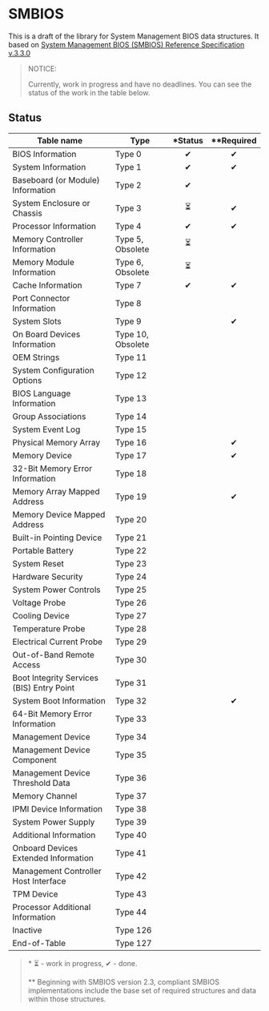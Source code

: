 # SMBIOS

This is a draft of the library for System Management BIOS data structures.
It based on [System Management BIOS (SMBIOS) Reference Specification v.3.3.0](https://www.dmtf.org/sites/default/files/standards/documents/DSP0134_3.3.0.pdf)

> NOTICE:
>
> Currently, work in progress and have no deadlines. You can see the status of the work in the table below.

## Status

| Table name                                | Type              | \*Status | \*\*Required |
|-------------------------------------------|-------------------|:--------:|:------------:|
| BIOS Information                          | Type 0            |    ✔     |      ✔       |
| System Information                        | Type 1            |    ✔     |      ✔       |
| Baseboard (or Module) Information         | Type 2            |    ✔     |              |
| System Enclosure or Chassis               | Type 3            |    ⏳     |      ✔       |
| Processor Information                     | Type 4            |    ✔     |      ✔       |
| Memory Controller Information             | Type 5, Obsolete  |    ⏳     |              |
| Memory Module Information                 | Type 6, Obsolete  |    ⏳     |              |
| Cache Information                         | Type 7            |    ✔     |      ✔       |
| Port Connector Information                | Type 8            |          |              |
| System Slots                              | Type 9            |          |      ✔       |
| On Board Devices Information              | Type 10, Obsolete |          |              |
| OEM Strings                               | Type 11           |          |              |
| System Configuration Options              | Type 12           |          |              |
| BIOS Language Information                 | Type 13           |          |              |
| Group Associations                        | Type 14           |          |              |
| System Event Log                          | Type 15           |          |              |
| Physical Memory Array                     | Type 16           |          |      ✔       |
| Memory Device                             | Type 17           |          |      ✔       |
| 32-Bit Memory Error Information           | Type 18           |          |              |
| Memory Array Mapped Address               | Type 19           |          |      ✔       |
| Memory Device Mapped Address              | Type 20           |          |              |
| Built-in Pointing Device                  | Type 21           |          |              |
| Portable Battery                          | Type 22           |          |              |
| System Reset                              | Type 23           |          |              |
| Hardware Security                         | Type 24           |          |              |
| System Power Controls                     | Type 25           |          |              |
| Voltage Probe                             | Type 26           |          |              |
| Cooling Device                            | Type 27           |          |              |
| Temperature Probe                         | Type 28           |          |              |
| Electrical Current Probe                  | Type 29           |          |              |
| Out-of-Band Remote Access                 | Type 30           |          |              |
| Boot Integrity Services (BIS) Entry Point | Type 31           |          |              |
| System Boot Information                   | Type 32           |          |      ✔       |
| 64-Bit Memory Error Information           | Type 33           |          |              |
| Management Device                         | Type 34           |          |              |
| Management Device Component               | Type 35           |          |              |
| Management Device Threshold Data          | Type 36           |          |              |
| Memory Channel                            | Type 37           |          |              |
| IPMI Device Information                   | Type 38           |          |              |
| System Power Supply                       | Type 39           |          |              |
| Additional Information                    | Type 40           |          |              |
| Onboard Devices Extended Information      | Type 41           |          |              |
| Management Controller Host Interface      | Type 42           |          |              |
| TPM Device                                | Type 43           |          |              |
| Processor Additional Information          | Type 44           |          |              |
| Inactive                                  | Type 126          |          |              |
| End-of-Table                              | Type 127          |          |              |

> \* ⏳ - work in progress, ✔ - done.
>
> \*\* Beginning with SMBIOS version 2.3, compliant SMBIOS implementations include the base set of required structures and data within those structures.

